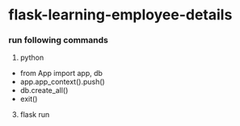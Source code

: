 # flask-learning-employee-details
### run following commands 
1. python
 * from App import app, db
 * app.app_context().push()
 *  db.create_all()
 *  exit()
3. flask run
 
